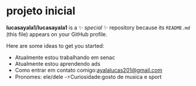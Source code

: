 # projeto inicial


**lucasayala1/lucasayala1** is a ✨ _special_ ✨ repository because its `README.md` (this file) appears on your GitHub profile.

Here are some ideas to get you started:

- Atualmente estou trabalhando em senac 
- Atualmente estou aprendendo ads 
- Como entrar em contato comigo:ayalalucas201@gmail.com
- Pronomes: ele/dele
-⚡Curiosidade:gosto de musica e sport

